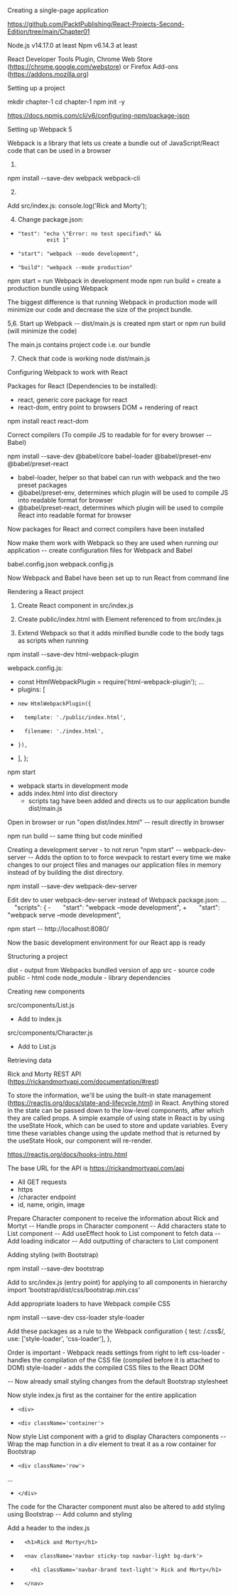 Creating a single-page application

https://github.com/PacktPublishing/React-Projects-Second-Edition/tree/main/Chapter01


Node.js v14.17.0 at least
Npm v6.14.3 at least

React Developer Tools Plugin, Chrome Web Store (https://chrome.google.com/webstore) or Firefox Add-ons (https://addons.mozilla.org)


Setting up a project

mkdir chapter-1
cd chapter-1
npm init -y

https://docs.npmjs.com/cli/v6/configuring-npm/package-json

Setting up Webpack 5

Webpack is a library that lets us create a bundle out of JavaScript/React code that can be used in a browser

1.
npm install --save-dev webpack webpack-cli

2.
Add src/index.js: console.log('Rick and Morty');

4. Change package.json:
-     "test": "echo \"Error: no test specified\" &&
               exit 1"
+     "start": "webpack --mode development",
+     "build": "webpack --mode production"

npm start = run Webpack in development mode
npm run build = create a production bundle using Webpack

The biggest difference is that running Webpack in production mode will minimize our code and decrease the size of the project bundle.

5,6. Start up Webpack -- dist/main.js is created
npm start 
or
npm run build (will minimize the code)

The main.js contains project code i.e. our bundle

7. Check that code is working
node dist/main.js






Configuring Webpack to work with React

Packages for React (Dependencies to be installed):
- react, generic core package for react
- react-dom, entry point to browsers DOM + rendering of react

npm install react react-dom

Correct compilers (To compile JS to readable for for every browser -- Babel)

npm install --save-dev @babel/core babel-loader @babel/preset-env @babel/preset-react

- babel-loader, helper so that babel can run with webpack and the two preset packages
- @babel/preset-env, determines which plugin will be used to compile JS into readable format for browser
- @babel/preset-react, determines which plugin will be used to compile React into readable format for browser

Now packages for React and correct compilers have been installed


Now make them work with Webpack so they are used when running our application
-- create configuration files for Webpack and Babel

babel.config.json
webpack.config.js

Now Webpack and Babel have been set up to run React from command line





Rendering a React project

1. Create React component in src/index.js
2. Create public/index.html with Element referenced to from src/index.js

4. Extend Webpack so that it adds minified bundle code to the body tags as scripts when running

npm install --save-dev html-webpack-plugin

webpack.config.js:

+ const HtmlWebpackPlugin = require('html-webpack-plugin');
...
+   plugins: [
+     new HtmlWebpackPlugin({
+       template: './public/index.html',
+       filename: './index.html',
+     }),
+   ],
};

npm start
- webpack starts in development mode
- adds index.html into dist directory
  - scripts tag have been added and directs us to our application bundle dist/main.js

Open in browser or run "open dist/index.html"
-- result directly in browser

npm run build
-- same thing but code minified






Creating a development server - to not rerun "npm start" -- webpack-dev-server
-- Adds the option to to force wevpack to restart every time we make changes to our project files and manages our application files in memory instead of by building the dist directory.

npm install --save-dev webpack-dev-server

Edit dev to user webpack-dev-server instead of Webpack
package.json:
...
    "scripts": {
-       "start": "webpack –mode development",
+       "start": "webpack serve –mode development",

npm start
-- http://localhost:8080/

Now the basic development environment for our React app is ready





Structuring a project

dist - output from Webpacks bundled version of app
src - source code
public - html code
node_module - library dependencies


Creating new components

src/components/List.js
+ Add to index.js

src/components/Character.js
+ Add to List.js





Retrieving data

Rick and Morty REST API (https://rickandmortyapi.com/documentation/#rest)

To store the information, we'll be using the built-in state management (https://reactjs.org/docs/state-and-lifecycle.html) in React. Anything stored in the state can be passed down to the low-level components, after which they are called props. A simple example of using state in React is by using the useState Hook, which can be used to store and update variables. Every time these variables change using the update method that is returned by the useState Hook, our component will re-render.

https://reactjs.org/docs/hooks-intro.html

The base URL for the API is https://rickandmortyapi.com/api
- All GET requests
- https
- /character endpoint
- id, name, origin, image


Prepare Character component to receive the information about Rick and Mortyt
-- Handle props in Character component
-- Add characters state to List component 
-- Add useEffect hook to List component to fetch data
-- Add loading indicator
-- Add outputting of characters to List component






Adding styling (with Bootstrap)

npm install --save-dev bootstrap

Add to src/index.js (entry point) for applying to all components in hierarchy
import 'bootstrap/dist/css/bootstrap.min.css'

Add appropriate loaders to have Webpack compile CSS

npm install --save-dev css-loader style-loader

Add these packages as a rule to the Webpack configuration
      {
        test: /\.css$/,
        use: ['style-loader', 'css-loader'],
      },

Order is important - Webpack reads settings from right to left
css-loader - handles the compilation of the CSS file (compiled before it is attached to DOM)
style-loader - adds the compiled CSS files to the React DOM

-- Now already small styling changes from the default Bootstrap stylesheet

Now style index.js first as the container for the entire application
-     <div>
+     <div className='container'>

Now style List component with a grid to display Characters components
-- Wrap the map function in a div element to treat it as a row container for Bootstrap
+     <div className='row'>
...
+     </div>

The code for the Character component must also be altered to add styling using Bootstrap
-- Add column and styling

Add a header to the index.js
-       <h1>Rick and Morty</h1>
+       <nav className='navbar sticky-top navbar-light bg-dark'>
+         <h1 className='navbar-brand text-light'> Rick and Morty</h1>
+       </nav>





